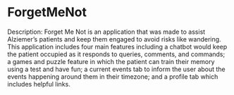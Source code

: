 # ForgetMeNot
Description: 
Forget Me Not is an application that was made to assist Alziemer’s patients and keep them engaged to avoid risks like wandering. This application includes four main features including a chatbot would keep the patient occupied as it responds to queries, comments, and commands; a games and puzzle feature in which the patient can train their memory using a test and have fun; a current events tab to inform the user about the events happening around them in their timezone; and a profile tab which includes helpful links. 
